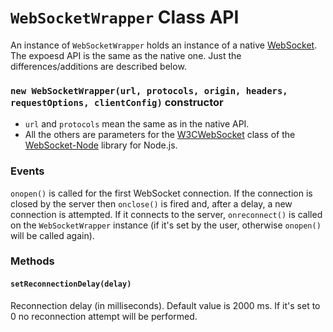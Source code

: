 # `WebSocketWrapper` Class API

An instance of `WebSocketWrapper` holds an instance of a native [WebSocket](http://dev.w3.org/html5/websockets/). The expoesd API is the same as the native one. Just the differences/additions are described below.


### `new WebSocketWrapper(url, protocols, origin, headers, requestOptions, clientConfig)` constructor

* `url` and `protocols` mean the same as in the native API.
* All the others are parameters for the [W3CWebSocket](https://github.com/theturtle32/WebSocket-Node/blob/master/docs/W3CWebSocket.md) class of the [WebSocket-Node](https://github.com/theturtle32/WebSocket-Node) library for Node.js.


### Events

`onopen()` is called for the first WebSocket connection. If the connection is closed by the server then `onclose()` is fired and, after a delay, a new connection is attempted. If it connects to the server, `onreconnect()` is called on the `WebSocketWrapper` instance (if it's set by the user, otherwise `onopen()` will be called again).


### Methods


#### `setReconnectionDelay(delay)`

Reconnection delay (in milliseconds). Default value is 2000 ms. If it's set to 0 no reconnection attempt will be performed.
